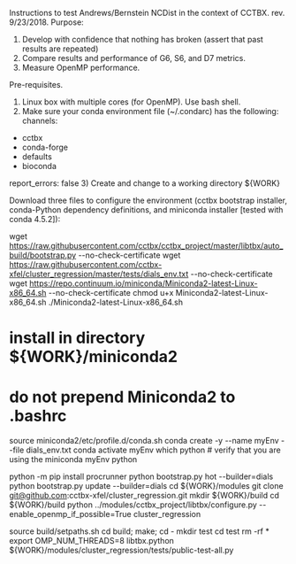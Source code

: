 Instructions to test Andrews/Bernstein NCDist in the context of CCTBX. rev. 9/23/2018. Purpose:
1) Develop with confidence that nothing has broken (assert that past results are repeated)
2) Compare results and performance of G6, S6, and D7 metrics.
3) Measure OpenMP performance.

Pre-requisites.
1) Linux box with multiple cores (for OpenMP).  Use bash shell.
2) Make sure your conda environment file (~/.condarc) has the following:
channels:
  - cctbx
  - conda-forge 
  - defaults
  - bioconda

report_errors: false
3) Create and change to a working directory ${WORK}

Download three files to configure the environment
  (cctbx bootstrap installer, conda-Python dependency definitions, and miniconda installer [tested with conda 4.5.2]):

wget https://raw.githubusercontent.com/cctbx/cctbx_project/master/libtbx/auto_build/bootstrap.py --no-check-certificate
wget https://raw.githubusercontent.com/cctbx-xfel/cluster_regression/master/tests/dials_env.txt --no-check-certificate
wget https://repo.continuum.io/miniconda/Miniconda2-latest-Linux-x86_64.sh --no-check-certificate
chmod u+x Miniconda2-latest-Linux-x86_64.sh
./Miniconda2-latest-Linux-x86_64.sh
# install in directory ${WORK}/miniconda2
# do not prepend Miniconda2 to .bashrc

source miniconda2/etc/profile.d/conda.sh
conda create -y --name myEnv --file dials_env.txt
conda activate myEnv
which python # verify that you are using the miniconda myEnv python

python -m pip install procrunner
python bootstrap.py hot --builder=dials
python bootstrap.py update --builder=dials
cd ${WORK}/modules
git clone git@github.com:cctbx-xfel/cluster_regression.git
mkdir ${WORK}/build
cd ${WORK}/build
python ../modules/cctbx_project/libtbx/configure.py --enable_openmp_if_possible=True cluster_regression

source build/setpaths.sh
cd build; make; cd -
mkdir test
cd test
rm -rf *
export OMP_NUM_THREADS=8
libtbx.python ${WORK}/modules/cluster_regression/tests/public-test-all.py
